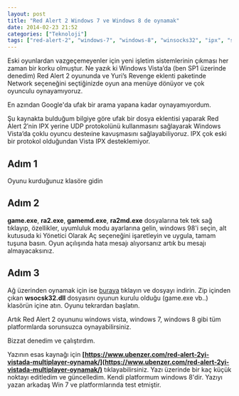 ```yaml
---
layout: post
title: "Red Alert 2 Windows 7 ve Windows 8 de oynamak"
date: 2014-02-23 21:52
categories: ["Teknoloji"]
tags: ["red-alert-2", "windows-7", "windows-8", "winsocks32", "ipx", "spx"]
---
```


Eski oyunlardan vazgeçemeyenler için yeni işletim sistemlerinin çıkması her zaman bir korku olmuştur. Ne yazık ki Windows Vista’da (ben SP1 üzerinde denedim) Red Alert 2 oyununda ve Yuri’s Revenge eklenti paketinde Network seçeneğini seçtiğinizde oyun ana menüye dönüyor ve çok oyunculu oynayamıyoruz.

En azından Google'da ufak bir arama yapana kadar oynayamıyordum.

Şu kaynakta bulduğum bilgiye göre ufak bir dosya eklentisi yaparak Red Alert 2′nin IPX yerine UDP protokolünü kullanmasını sağlayarak Windows Vista’da çoklu oyuncu desteıine kavuşmasını sağlayabiliyoruz. IPX çok eski bir protokol olduğundan Vista IPX desteklemiyor.

## Adım 1
Oyunu kurduğunuz klasöre gidin

## Adım 2
**game.exe**, **ra2.exe**, **gamemd.exe**, **ra2md.exe** dosyalarına tek tek sağ tıklayıp, özellikler, uyumluluk modu ayarlarına gelin, windows 98'i seçin, alt kutusuda ki Yönetici Olarak Aç seçeneğini işaretleyin ve uygula, tamam tuşuna basın. Oyun açılışında hata mesajı alıyorsanız artık bu mesajı almayacaksınız.

## Adım 3
Ağ üzerinden oynamak için ise [buraya](https://dl.dropboxusercontent.com/u/79400900/wsock32.zip) tıklayın ve dosyayı indirin. Zip içinden çıkan **wsocsk32.dll** dosyasını oyunun kurulu olduğu (game.exe vb..) klasörün içine atın. Oyunu tekrardan başlatın.

Artık Red Alert 2 oyununu windows vista, windows 7, windows 8 gibi tüm platformlarda sorunsuzca oynayabilirsiniz.

Bizzat denedim ve çalıştırdım.

Yazının esas kaynağı için **[https://www.ubenzer.com/red-alert-2yi-vistada-multiplayer-oynamak/](https://www.ubenzer.com/red-alert-2yi-vistada-multiplayer-oynamak/)** tıklayabilirsiniz. Yazı üzerinde bir kaç küçük noktayı editledim ve güncelledim. Kendi platformum windows 8'dir. Yazıyı yazan arkadaş Win 7 ve platformlarında test etmiştir.